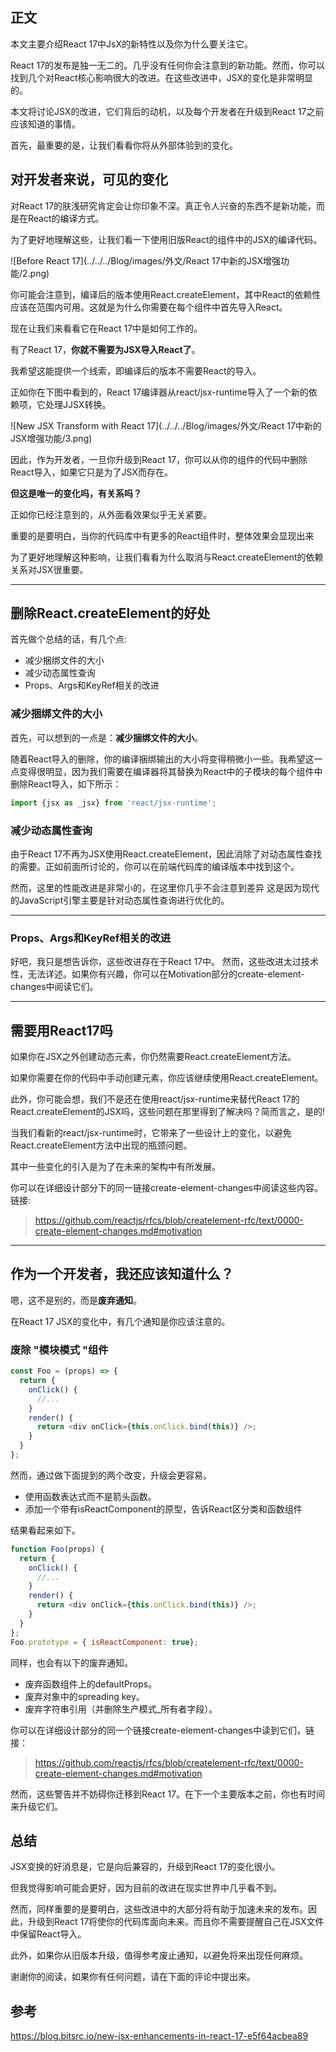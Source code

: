 ## 正文

本文主要介绍React 17中JsX的新特性以及你为什么要关注它。



React 17的发布是独一无二的。几乎没有任何你会注意到的新功能。然而，你可以找到几个对React核心影响很大的改进。在这些改进中，JSX的变化是非常明显的。



本文将讨论JSX的改进，它们背后的动机，以及每个开发者在升级到React 17之前应该知道的事情。

首先，最重要的是，让我们看看你将从外部体验到的变化。







## 对开发者来说，可见的变化

对React 17的肤浅研究肯定会让你印象不深。真正令人兴奋的东西不是新功能，而是在React的编译方式。

为了更好地理解这些，让我们看一下使用旧版React的组件中的JSX的编译代码。



![Before React 17](../../../Blog/images/外文/React 17中新的JSX增强功能/2.png)



你可能会注意到，编译后的版本使用React.createElement，其中React的依赖性应该在范围内可用。这就是为什么你需要在每个组件中首先导入React。

现在让我们来看看它在React 17中是如何工作的。

有了React 17，**你就不需要为JSX导入React了**。



我希望这能提供一个线索，即编译后的版本不需要React的导入。

正如你在下图中看到的，React 17编译器从react/jsx-runtime导入了一个新的依赖项，它处理JJSX转换。

![New JSX Transform with React 17](../../../Blog/images/外文/React 17中新的JSX增强功能/3.png)



因此，作为开发者，一旦你升级到React 17，你可以从你的组件的代码中删除React导入，如果它只是为了JSX而存在。

**但这是唯一的变化吗，有关系吗？**



正如你已经注意到的，从外面看效果似乎无关紧要。

重要的是要明白，当你的代码库中有更多的React组件时，整体效果会显现出来

为了更好地理解这种影响，让我们看看为什么取消与React.createElement的依赖关系对JSX很重要。

-----



## 删除React.createElement的好处

首先做个总结的话，有几个点:

- 减少捆绑文件的大小
- 减少动态属性查询
- Props、Args和KeyRef相关的改进





### 减少捆绑文件的大小

首先，可以想到的一点是：**减少捆绑文件的大小**。

随着React导入的删除，你的编译捆绑输出的大小将变得稍微小一些。我希望这一点变得很明显，因为我们需要在编译器将其替换为React中的子模块的每个组件中删除React导入，如下所示：

```js
import {jsx as _jsx} from 'react/jsx-runtime';
```







### 减少动态属性查询

由于React 17不再为JSX使用React.createElement，因此消除了对动态属性查找的需要。正如前面所讨论的，你可以在前端代码库的编译版本中找到这个。

然而，这里的性能改进是非常小的，在这里你几乎不会注意到差异
这是因为现代的JavaScript引擎主要是针对动态属性查询进行优化的。

------



### Props、Args和KeyRef相关的改进

好吧，我只是想告诉你，这些改进存在于React 17中。
然而，这些改进太过技术性，无法详述。如果你有兴趣，你可以在Motivation部分的create-element-changes中阅读它们。

----





## 需要用React17吗

如果你在JSX之外创建动态元素，你仍然需要React.createElement方法。



如果你需要在你的代码中手动创建元素，你应该继续使用React.createElement。



此外，你可能会想，我们不是还在使用react/jsx-runtime来替代React 17的React.createElement的JSX吗，这些问题在那里得到了解决吗？简而言之，是的!

当我们看新的react/jsx-runtime时，它带来了一些设计上的变化，以避免React.createElement方法中出现的瓶颈问题。

其中一些变化的引入是为了在未来的架构中有所发展。

你可以在详细设计部分下的同一链接create-element-changes中阅读这些内容。链接:

> https://github.com/reactjs/rfcs/blob/createlement-rfc/text/0000-create-element-changes.md#motivation



----



## 作为一个开发者，我还应该知道什么？



嗯，这不是别的，而是**废弃通知**。

在React 17 JSX的变化中，有几个通知是你应该注意的。

### 废除 "模块模式 "组件

```js
const Foo = (props) => {
  return {
    onClick() {
      //...
    }
    render() {
      return <div onClick={this.onClick.bind(this)} />;
    }
  }
};
```

然而，通过做下面提到的两个改变，升级会更容易。

- 使用函数表达式而不是箭头函数。
- 添加一个带有isReactComponent的原型，告诉React区分类和函数组件



结果看起来如下。

```js
function Foo(props) {
  return {
    onClick() {
      //...
    }
    render() {
      return <div onClick={this.onClick.bind(this)} />;
    }
  }
};
Foo.prototype = { isReactComponent: true};
```



同样，也会有以下的废弃通知。

- 废弃函数组件上的defaultProps。
- 废弃对象中的spreading key。
- 废弃字符串引用（并删除生产模式_所有者字段）。



你可以在详细设计部分的同一个链接create-element-changes中读到它们，链接：

> https://github.com/reactjs/rfcs/blob/createlement-rfc/text/0000-create-element-changes.md#motivation

然而，这些警告并不妨碍你迁移到React 17。在下一个主要版本之前，你也有时间来升级它们。



## 总结

JSX变换的好消息是，它是向后兼容的，升级到React 17的变化很小。

但我觉得影响可能会更好，因为目前的改进在现实世界中几乎看不到。

然而，同样重要的是要明白，这些改进中的大部分将有助于加速未来的发布。因此，升级到React 17将使你的代码库面向未来。而且你不需要提醒自己在JSX文件中保留React导入。



此外，如果你从旧版本升级，值得参考废止通知，以避免将来出现任何麻烦。



谢谢你的阅读，如果你有任何问题，请在下面的评论中提出来。



## 参考

https://blog.bitsrc.io/new-jsx-enhancements-in-react-17-e5f64acbea89